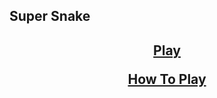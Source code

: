 ## Super Snake

<center>
<h2>
<a href="https://jroo3121.github.io/reps/snake.html">Play</a>
<p>
<a href="https://raw.githubusercontent.com/jroo3121/jroo3121.github.io/main/files/howtouse/supersnake.txt">How To Play</a>

